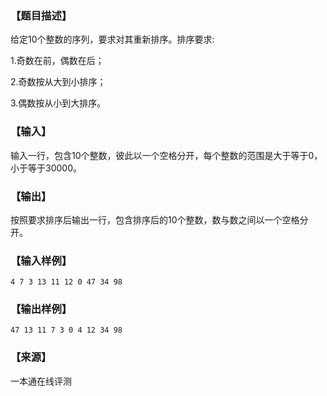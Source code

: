 ### 【题目描述】

给定10个整数的序列，要求对其重新排序。排序要求:

1.奇数在前，偶数在后；

2.奇数按从大到小排序；

3.偶数按从小到大排序。

### 【输入】

输入一行，包含10个整数，彼此以一个空格分开，每个整数的范围是大于等于0，小于等于30000。

### 【输出】

按照要求排序后输出一行，包含排序后的10个整数，数与数之间以一个空格分开。

### 【输入样例】

```
4 7 3 13 11 12 0 47 34 98
```

### 【输出样例】

```
47 13 11 7 3 0 4 12 34 98
```


 ### 【来源】

 一本通在线评测 